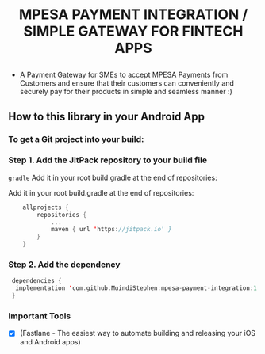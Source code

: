 # <p align="center"> MPESA PAYMENT INTEGRATION / SIMPLE GATEWAY FOR FINTECH APPS</p>
- A Payment Gateway for SMEs to accept MPESA Payments from Customers and ensure that their customers
  can conveniently and securely pay for their products in simple and seamless manner :)
##
##

## How to this library in your Android App
### To get a Git project into your build:

### Step 1. Add the JitPack repository to your build file

`gradle`
Add it in your root build.gradle at the end of repositories:

Add it in your root build.gradle at the end of repositories:

```kotlin
	allprojects {
		repositories {
			...
			maven { url 'https://jitpack.io' }
		}
	}

```
### Step 2. Add the dependency

  ```kotlin
   dependencies {
  	implementation 'com.github.MuindiStephen:mpesa-payment-integration:1.0.1'
   }
  ```




### Important Tools
- [x] (Fastlane - The easiest way to automate building and releasing your iOS and Android apps)




